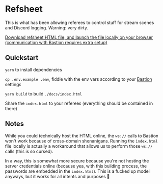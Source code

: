 # Refsheet

This is what has been allowing referees to control stuff for stream scenes and Discord logging.
Warning: very dirty.

[Download refsheet HTML file, and launch the file locally on your browser (communication with Bastion requires extra setup)](https://raw.githubusercontent.com/customsongscentral/referee/main/docs/index.html)

## Quickstart

`yarn` to install dependencies

`cp .env.example .env`, fiddle with the env vars according to your [Bastion](https://github.com/customsongscentral/bastion) settings

`yarn build` to build `./docs/index.html`

Share the `index.html` to your referees (everything should be contained in there)

## Notes

While you could technically host the HTML online, the `ws://` calls to Bastion won't work because of cross-domain shenanigans.
Running the `index.html` file locally is actually a workaround that allows us to perform those `ws://` calls (this is so cursed).

In a way, this is somewhat more secure because you're not hosting the server credentials online (because yea, with this building process,
the passwords are embedded in the `index.html`). This is a fucked up model anyways, but it works for all intents and purposes :shrug: